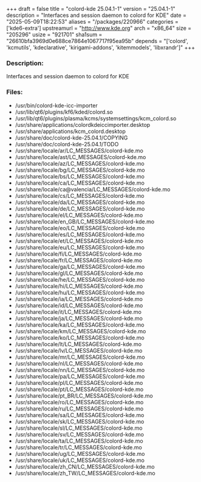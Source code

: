 +++
draft = false
title = "colord-kde 25.04.1-1"
version = "25.04.1-1"
description = "Interfaces and session daemon to colord for KDE"
date = "2025-05-09T18:22:53"
aliases = "/packages/220966"
categories = ['kde6-extra']
upstreamurl = "http://www.kde.org"
arch = "x86_64"
size = "205296"
usize = "921701"
sha1sum = "26610bfa3969d0e688ce7864e1067717f95ea95b"
depends = "['colord', 'kcmutils', 'kdeclarative', 'kirigami-addons', 'kitemmodels', 'libxrandr']"
+++
### Description: 
Interfaces and session daemon to colord for KDE

### Files: 
* /usr/bin/colord-kde-icc-importer
* /usr/lib/qt6/plugins/kf6/kded/colord.so
* /usr/lib/qt6/plugins/plasma/kcms/systemsettings/kcm_colord.so
* /usr/share/applications/colordkdeiccimporter.desktop
* /usr/share/applications/kcm_colord.desktop
* /usr/share/doc/colord-kde-25.04.1/COPYING
* /usr/share/doc/colord-kde-25.04.1/TODO
* /usr/share/locale/ar/LC_MESSAGES/colord-kde.mo
* /usr/share/locale/ast/LC_MESSAGES/colord-kde.mo
* /usr/share/locale/az/LC_MESSAGES/colord-kde.mo
* /usr/share/locale/bg/LC_MESSAGES/colord-kde.mo
* /usr/share/locale/bs/LC_MESSAGES/colord-kde.mo
* /usr/share/locale/ca/LC_MESSAGES/colord-kde.mo
* /usr/share/locale/ca@valencia/LC_MESSAGES/colord-kde.mo
* /usr/share/locale/cs/LC_MESSAGES/colord-kde.mo
* /usr/share/locale/da/LC_MESSAGES/colord-kde.mo
* /usr/share/locale/de/LC_MESSAGES/colord-kde.mo
* /usr/share/locale/el/LC_MESSAGES/colord-kde.mo
* /usr/share/locale/en_GB/LC_MESSAGES/colord-kde.mo
* /usr/share/locale/eo/LC_MESSAGES/colord-kde.mo
* /usr/share/locale/es/LC_MESSAGES/colord-kde.mo
* /usr/share/locale/et/LC_MESSAGES/colord-kde.mo
* /usr/share/locale/eu/LC_MESSAGES/colord-kde.mo
* /usr/share/locale/fi/LC_MESSAGES/colord-kde.mo
* /usr/share/locale/fr/LC_MESSAGES/colord-kde.mo
* /usr/share/locale/ga/LC_MESSAGES/colord-kde.mo
* /usr/share/locale/gl/LC_MESSAGES/colord-kde.mo
* /usr/share/locale/he/LC_MESSAGES/colord-kde.mo
* /usr/share/locale/hi/LC_MESSAGES/colord-kde.mo
* /usr/share/locale/hu/LC_MESSAGES/colord-kde.mo
* /usr/share/locale/ia/LC_MESSAGES/colord-kde.mo
* /usr/share/locale/id/LC_MESSAGES/colord-kde.mo
* /usr/share/locale/it/LC_MESSAGES/colord-kde.mo
* /usr/share/locale/ja/LC_MESSAGES/colord-kde.mo
* /usr/share/locale/ka/LC_MESSAGES/colord-kde.mo
* /usr/share/locale/km/LC_MESSAGES/colord-kde.mo
* /usr/share/locale/ko/LC_MESSAGES/colord-kde.mo
* /usr/share/locale/lt/LC_MESSAGES/colord-kde.mo
* /usr/share/locale/lv/LC_MESSAGES/colord-kde.mo
* /usr/share/locale/mr/LC_MESSAGES/colord-kde.mo
* /usr/share/locale/nl/LC_MESSAGES/colord-kde.mo
* /usr/share/locale/nn/LC_MESSAGES/colord-kde.mo
* /usr/share/locale/pa/LC_MESSAGES/colord-kde.mo
* /usr/share/locale/pl/LC_MESSAGES/colord-kde.mo
* /usr/share/locale/pt/LC_MESSAGES/colord-kde.mo
* /usr/share/locale/pt_BR/LC_MESSAGES/colord-kde.mo
* /usr/share/locale/ro/LC_MESSAGES/colord-kde.mo
* /usr/share/locale/ru/LC_MESSAGES/colord-kde.mo
* /usr/share/locale/sa/LC_MESSAGES/colord-kde.mo
* /usr/share/locale/sk/LC_MESSAGES/colord-kde.mo
* /usr/share/locale/sl/LC_MESSAGES/colord-kde.mo
* /usr/share/locale/sv/LC_MESSAGES/colord-kde.mo
* /usr/share/locale/ta/LC_MESSAGES/colord-kde.mo
* /usr/share/locale/tr/LC_MESSAGES/colord-kde.mo
* /usr/share/locale/ug/LC_MESSAGES/colord-kde.mo
* /usr/share/locale/uk/LC_MESSAGES/colord-kde.mo
* /usr/share/locale/zh_CN/LC_MESSAGES/colord-kde.mo
* /usr/share/locale/zh_TW/LC_MESSAGES/colord-kde.mo
